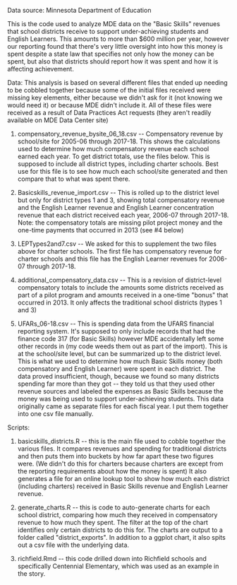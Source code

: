 Data source: Minnesota Department of Education

This is the code used to analyze MDE data on the "Basic Skills" revenues that school districts receive to support under-achieving students and English Learners. This amounts to more than $600 million per year, however our reporting found that there's very little oversight into how this money is spent despite a state law that specifies not only how the money can be spent, but also that districts should report how it was spent and how it is affecting achievement. 

Data: 
This analysis is based on several different files that ended up needing to be cobbled together because some of the initial files received were missing key elements, either because we didn't ask for it (not knowing we would need it) or because MDE didn't include it. All of these files were received as a result of Data Practices Act requests (they aren't readily available on MDE Data Center site)

1) compensatory_revenue_bysite_06_18.csv -- Compensatory revenue by school/site for 2005-06 through 2017-18. This shows the calculations used to determine how much compensatory revenue each school earned each year. To get district totals, use the files below. This is supposed to include all district types, including charter schools. Best use for this file is to see how much each school/site generated and then compare that to what was spent there. 

2) Basicskills_revenue_import.csv -- This is rolled up to the district level but only for district types 1 and 3, showing total compensatory revenue and the English Learner revenue and English Learner concentration revenue that each district received each year, 2006-07 through 2017-18. Note: the compensatory totals are missing pilot project money and the one-time payments that occurred in 2013 (see #4 below)

3) LEPTypes2and7.csv -- We asked for this to supplement the two files above for charter schools. The first file has compensatory revenue for charter schools and this file has the English Learner revenues for 2006-07 through 2017-18.

4) additional_compensatory_data.csv -- This is a revision of district-level compensatory totals to include the amounts some districts received as part of a pilot program and amounts received in a one-time "bonus" that occurred in 2013. It only affects the traditional school districts (types 1 and 3)

5) UFARs_06-18.csv -- This is spending data from the UFARS financial reporting system. It's supposed to only include records that had the finance code 317 (for Basic Skills) however MDE accidentally left some other records in (my code weeds them out as part of the import). This is at the school/site level, but can be summarized up to the district level. This is what we used to determine how much Basic Skills money (both compensatory and English Learner) were spent in each district. The data proved insufficient, though, because we found so many districts spending far more than they got -- they told us that they used other revenue sources and labeled the expenses as Basic Skills because the money was being used to support under-achieving students. This data originally came as separate files for each fiscal year. I put them together into one csv file manually.


Scripts:
1) basicskills_districts.R  -- this is the main file used to cobble together the various files. It compares revenues and spending for traditional districts and then puts them into buckets by how far apart these two figures were. (We didn't do this for charters because charters are except from the reporting requirements about how the money is spent) It also generates a file for an online lookup tool to show how much each district (including charters) received in Basic Skills revenue and English Learner revenue. 

2) generate_charts.R -- this is code to auto-generate charts for each school district, comparing how much they received in compensatory revenue to how much they spent. The filter at the top of the chart identifies only certain districts to do this for. The charts are output to a folder called "district_exports". In addition to a ggplot chart, it also spits out a csv file with the underlying data.

3) richfield.Rmd -- this code drilled down into Richfield schools and specifically Centennial Elementary, which was used as an example in the story. 


